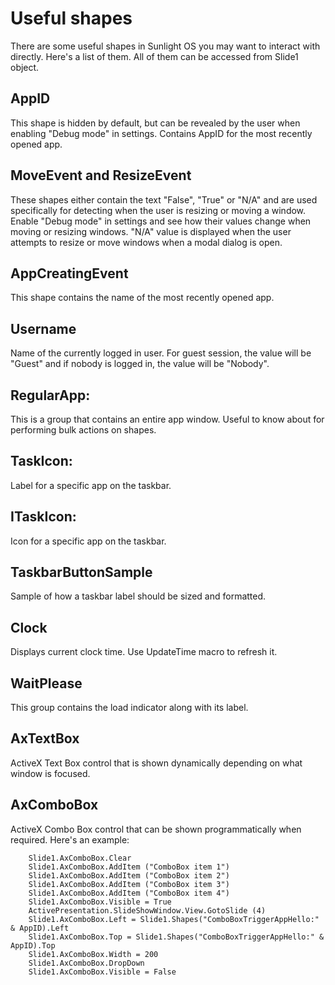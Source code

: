 # Useful shapes

There are some useful shapes in Sunlight OS you may want to interact with directly. Here's a list of them. All of them can be accessed from Slide1 object.

## AppID

This shape is hidden by default, but can be revealed by the user when enabling "Debug mode" in settings. Contains AppID for the most recently opened app.

## MoveEvent and ResizeEvent

These shapes either contain the text "False", "True" or "N/A" and are used specifically for detecting when the user is resizing or moving a window. Enable "Debug mode" in settings and see how their values change when moving or resizing windows. "N/A" value is displayed when the user attempts to resize or move windows when a modal dialog is open.

## AppCreatingEvent

This shape contains the name of the most recently opened app.

## Username

Name of the currently logged in user. For guest session, the value will be "Guest" and if nobody is logged in, the value will be "Nobody".

## RegularApp:<AppID>

This is a group that contains an entire app window. Useful to know about for performing bulk actions on shapes.

## TaskIcon:<AppID>

Label for a specific app on the taskbar.

## ITaskIcon:<AppID>

Icon for a specific app on the taskbar.

## TaskbarButtonSample

Sample of how a taskbar label should be sized and formatted.

## Clock

Displays current clock time. Use UpdateTime macro to refresh it.

## WaitPlease

This group contains the load indicator along with its label.

## AxTextBox

ActiveX Text Box control that is shown dynamically depending on what window is focused.

## AxComboBox

ActiveX Combo Box control that can be shown programmatically when required. Here's an example:

```VB
    Slide1.AxComboBox.Clear
    Slide1.AxComboBox.AddItem ("ComboBox item 1")
    Slide1.AxComboBox.AddItem ("ComboBox item 2")
    Slide1.AxComboBox.AddItem ("ComboBox item 3")
    Slide1.AxComboBox.AddItem ("ComboBox item 4")
    Slide1.AxComboBox.Visible = True
    ActivePresentation.SlideShowWindow.View.GotoSlide (4)
    Slide1.AxComboBox.Left = Slide1.Shapes("ComboBoxTriggerAppHello:" & AppID).Left
    Slide1.AxComboBox.Top = Slide1.Shapes("ComboBoxTriggerAppHello:" & AppID).Top
    Slide1.AxComboBox.Width = 200
    Slide1.AxComboBox.DropDown
    Slide1.AxComboBox.Visible = False
```
